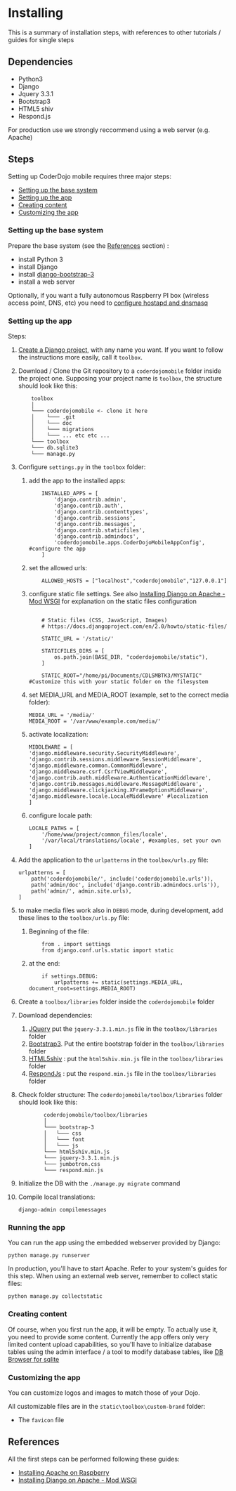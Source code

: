 # Installing

This is a summary of installation steps, with references to other tutorials / guides for single steps

## Dependencies

- Python3
- Django
- Jquery 3.3.1
- Bootstrap3
- HTML5 shiv
- Respond.js

For production use we strongly reccommend using a web server (e.g. Apache)

## Steps

Setting up CoderDojo mobile requires three major steps:

- [Setting up the base system](#setting-up-the-base-system)
- [Setting up the app](#setting-up-the-app)
- [Creating content](#creating-content)
- [Customizing the app](#customize-the-app)


### Setting up the base system 

Prepare the base system (see the [References](#references) section) :
- install Python 3
- install Django 
- install [django-bootstrap-3](https://github.com/dyve/django-bootstrap3)
- install a web server

Optionally, if you want a fully autonomous Raspberry PI box (wireless access point, DNS, etc) you need to [configure hostapd and dnsmasq](https://www.raspberrypi.org/documentation/configuration/wireless/access-point.md)

### Setting up the app

Steps:

1. [Create a Django project](https://docs.djangoproject.com/en/2.0/intro/tutorial01/#creating-a-project), with any name you want. If you want to follow the instructions more easily, call it `toolbox`.
1. Download / Clone the Git repository to a `coderdojomobile` folder inside the project one. Supposing your project name is `toolbox`, the structure should look like this:

    ```
        toolbox
        │
        └─── coderdojomobile <- clone it here
        │    └─── .git
        │    └─── doc
        │    └─── migrations
        │    └─── ... etc etc ...
        └─── toolbox
        └─── db.sqlite3
        └─── manage.py
    ```

1. Configure `settings.py` in the `toolbox` folder:
    1. add the app to the installed apps:

        ```
            INSTALLED_APPS = [
                'django.contrib.admin',
                'django.contrib.auth',
                'django.contrib.contenttypes',
                'django.contrib.sessions',
                'django.contrib.messages',
                'django.contrib.staticfiles',
                'django.contrib.admindocs',
                'coderdojomobile.apps.CoderDojoMobileAppConfig', #configure the app
            ]
        ```

    1. set the allowed urls:

        ```
            ALLOWED_HOSTS = ["localhost","coderdojomobile","127.0.0.1"]
        ```

    1. configure static file settings. See also [Installing Django on Apache - Mod WSGI](https://www.digitalocean.com/community/tutorials/how-to-serve-django-applications-with-apache-and-mod_wsgi-on-debian-8) for explanation on the static files configuration

        ```

            # Static files (CSS, JavaScript, Images)
            # https://docs.djangoproject.com/en/2.0/howto/static-files/

            STATIC_URL = '/static/'

            STATICFILES_DIRS = [
                os.path.join(BASE_DIR, "coderdojomobile/static"),
            ]

            STATIC_ROOT="/home/pi/Documents/CDLSMBTK3/MYSTATIC" #Customize this with your static folder on the filesystem
        ```

    1. set MEDIA_URL and MEDIA_ROOT (example, set to the correct media folder):

        ```
        MEDIA_URL = '/media/'
        MEDIA_ROOT = '/var/www/example.com/media/'
        ```

    1. activate localization:

        ```
        MIDDLEWARE = [
        'django.middleware.security.SecurityMiddleware',
        'django.contrib.sessions.middleware.SessionMiddleware',
        'django.middleware.common.CommonMiddleware',
        'django.middleware.csrf.CsrfViewMiddleware',
        'django.contrib.auth.middleware.AuthenticationMiddleware',
        'django.contrib.messages.middleware.MessageMiddleware',
        'django.middleware.clickjacking.XFrameOptionsMiddleware',
        'django.middleware.locale.LocaleMiddleware' #localization
        ]
        ```

    1. configure locale path:
    
        ```
        LOCALE_PATHS = [
            '/home/www/project/common_files/locale',
            '/var/local/translations/locale', #examples, set your own
        ]
        ```

1. Add the application to the `urlpatterns` in the `toolbox/urls.py` file:

    ```
    urlpatterns = [
        path('coderdojomobile/', include('coderdojomobile.urls')),
        path('admin/doc', include('django.contrib.admindocs.urls')),
        path('admin/', admin.site.urls),
    ] 
    ```

1. to make media files work also in `DEBUG` mode, during development, add these lines to the `toolbox/urls.py` file:
    1. Beginning of the file:

        ```
            from . import settings
            from django.conf.urls.static import static
        ```

    1. at the end:

        ```
            if settings.DEBUG:
                urlpatterns += static(settings.MEDIA_URL, document_root=settings.MEDIA_ROOT)
        ```

1. Create a `toolbox/libraries` folder inside the `coderdojomobile` folder
1. Download dependencies:
	1. [JQuery](https://jquery.com/) put the `jquery-3.3.1.min.js` file in the `toolbox/libraries` folder
	1. [Bootstrap3](https://getbootstrap.com/docs/3.3/). Put the entire bootstrap folder in the `toolbox/libraries` folder
	1. [HTML5shiv](https://oss.maxcdn.com/html5shiv/3.7.3/html5shiv.min.js) : put the  `html5shiv.min.js` file in the `toolbox/libraries` folder
	1. [RespondJs](https://oss.maxcdn.com/respond/1.4.2/respond.min.js) : put the `respond.min.js` file in the `toolbox/libraries` folder

1. Check folder structure: The `coderdojomobile/toolbox/libraries` folder should look like this:

    ```
            coderdojomobile/toolbox/libraries
            │
            └─── bootstrap-3
            │   └─── css
            │   └─── font
            │   └─── js
            └─── html5shiv.min.js
            └─── jquery-3.3.1.min.js
            └─── jumbotron.css
            └─── respond.min.js
    ```

1. Initialize the DB with the `./manage.py migrate` command

1. Compile local translations:

    ```
    django-admin compilemessages
    ```

### Running the app

You can run the app using the embedded webserver provided by Django:

```
python manage.py runserver
```

In production, you'll have to start Apache. Refer to your system's guides for this step. When using an external web server, remember to collect static files:

``` 
python manage.py collectstatic 
```
### Creating content

Of course, when you first run the app, it will be empty. To actually use it, you need to provide some content. Currently the app offers only very limited content upload capabilities, so you'll have to initialize database tables using the admin interface / a tool to modify database tables, like [DB Browser for sqlite](https://sqlitebrowser.org/)

### Customizing the app

You can customize logos and images to match those of your Dojo.

All customizable files are in the `static\toolbox\custom-brand` folder:

- The `favicon` file 

## References

All the first steps can be performed following these guides:

- [Installing Apache on Raspberry](https://www.raspberrypi.org/documentation/remote-access/web-server/apache.md)
- [Installing Django on Apache - Mod WSGI](https://www.digitalocean.com/community/tutorials/how-to-serve-django-applications-with-apache-and-mod_wsgi-on-debian-8)

